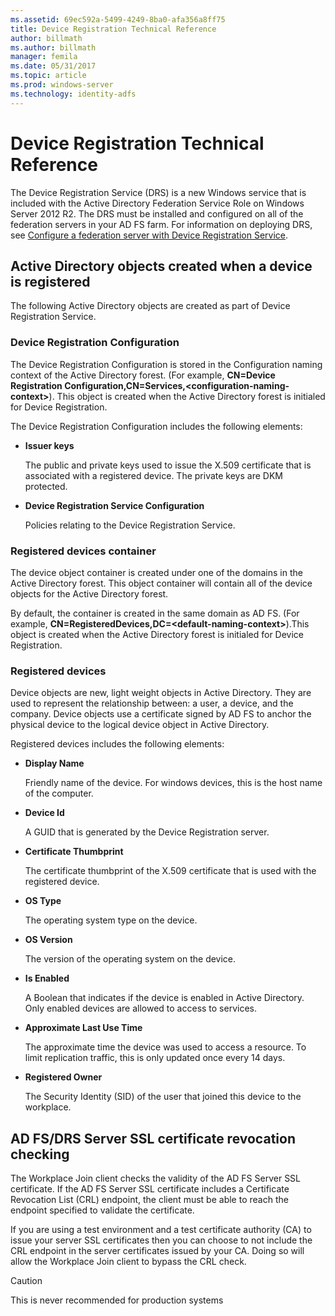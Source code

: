 ```yaml
---
ms.assetid: 69ec592a-5499-4249-8ba0-afa356a8ff75
title: Device Registration Technical Reference
author: billmath
ms.author: billmath
manager: femila
ms.date: 05/31/2017
ms.topic: article
ms.prod: windows-server
ms.technology: identity-adfs
---
```



# Device Registration Technical Reference
The Device Registration Service \(DRS\) is a new Windows service that is included with the Active Directory Federation Service Role on Windows Server 2012 R2.  The DRS must be installed and configured on all of the federation servers in your AD FS farm.  For information on deploying DRS, see [Configure a federation server with Device Registration Service](/previous-versions/windows/it-pro/windows-server-2012-R2-and-2012/dn486831(v=ws.11)).  
  
## Active Directory objects created when a device is registered  
The following Active Directory objects are created as part of Device Registration Service.  
  
### Device Registration Configuration  
The Device Registration Configuration is stored in the Configuration naming context of the Active Directory forest. \(For example, **CN\=Device Registration Configuration,CN\=Services,<configuration\-naming\-context>**\). This object is created when the Active Directory forest is initialed for Device Registration.  
  
The Device Registration Configuration includes the following elements:  
  
-   **Issuer keys**  
  
    The public and private keys used to issue the X.509 certificate that is associated with a registered device.  The private keys are DKM protected.  
  
-   **Device Registration Service Configuration**  
  
    Policies relating to the Device Registration Service.  
  
### Registered devices container  
The device object container is created under one of the domains in the Active Directory forest.  This object container will contain all of the device objects for the Active Directory forest.  
  
By default, the container is created in the same domain as AD FS.  \(For example, **CN\=RegisteredDevices,DC\=<default\-naming\-context>**\).This object is created when the Active Directory forest is initialed for Device Registration.  
  
### Registered devices  
Device objects are new, light weight objects in Active Directory.  They are used to represent the relationship between: a user, a device, and the company.  Device objects use a certificate signed by AD FS to anchor the physical device to the logical device object in Active Directory.  
  
Registered devices includes the following elements:  
  
-   **Display Name**  
  
    Friendly name of the device.  For windows devices, this is the host name of the computer.  
  
-   **Device Id**  
  
    A GUID that is generated by the Device Registration server.  
  
-   **Certificate Thumbprint**  
  
    The certificate thumbprint of the X.509 certificate that is used with the registered device.  
  
-   **OS Type**  
  
    The operating system type on the device.  
  
-   **OS Version**  
  
    The version of the operating system on the device.  
  
-   **Is Enabled**  
  
    A Boolean that indicates if the device is enabled in Active Directory.  Only enabled devices are allowed to access to services.  
  
-   **Approximate Last Use Time**  
  
    The approximate time the device was used to access a resource.  To limit replication traffic, this is only updated once every 14 days.  
  
-   **Registered Owner**  
  
    The Security Identity \(SID\) of the user that joined this device to the workplace.  
  
## AD FS\/DRS Server SSL certificate revocation checking  
The Workplace Join client checks the validity of the AD FS Server SSL certificate.  If the AD FS Server SSL certificate includes a Certificate Revocation List \(CRL\) endpoint, the client must be able to reach the endpoint specified to validate the certificate.  
  
If you are using a test environment and a test certificate authority \(CA\) to issue your server SSL certificates then you can choose to not include the CRL endpoint in the server certificates issued by your CA.  Doing so will allow the Workplace Join client to bypass the CRL check.  
  
> [!CAUTION]  
> This is never recommended for production systems  
  
